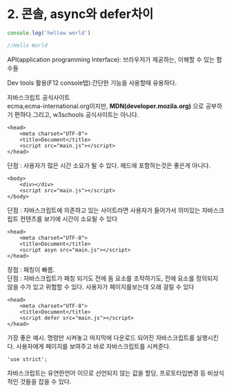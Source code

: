 # 2. 콘솔, async와 defer차이

```javascript
console.log('hellow world')

//Hello World
```

API\(application programming Interface\): 브라우저가 제공하는, 이해할 수 있는 함수들

Dev tools 활용\(F12 console탭\):간단한 기능을 사용할때 유용하다.



자바스크립트 공식사이트  
ecma,ecma-international.org이지만, **MDN\(developer.mozila.org\)** 으로 공부하기 편하다.그리고, w3schools 공식사이트는 아니다.

```markup
<head>
    <meta charset="UTF-8">
    <title>Document</title>
    <script src="main.js"></script>    
</head>
```

단점 : 사용자가 많은 시간 소요가 될 수 있다. 헤드에 포함하는것은 좋은게 아니다.

```markup
<body>
    <div></div>
    <script src="main.js"></script> 
</body>
```

단점 : 자바스크립트에 의존하고 있는 사이트라면 사용자가 들어가서 의미있는 자바스크립트 컨텐츠를 보기에 시간이 소요될 수 있다

```markup
<head>
    <meta charset="UTF-8">
    <title>Document</title>
    <script asyn src="main.js"></script> 
</head>
```

장점 : 패칭이 빠름.  
단점 : 자바스크립트가 패칭 되기도 전에 돔 요소를 조작하기도, 전에 요소를 정의되지 않을 수가 있고 위험할 수 있다. 사용자가 페이지를보는데 오래 걸릴 수 있다

```markup
<head>
    <meta charset="UTF-8">
    <title>Document</title>
    <script defer src="main.js"></script>
</head>
```

가장 좋은 예시. 명령만 시켜놓고 마지막에 다운로드 되어진 자바스크립트를 실행시킨다. 사용자에게 페이지를 보여주고 바로 자바스크립트를 시켜준다.



```markup
'use strict';
```

자바스크립트는 유연한언어 이므로 선언되지 않는 값을 할당, 프로토타입변경 등 비상식적인 것들을 잡을 수 있다.


